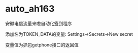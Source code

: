 # auto_ah163
安徽电信流量来啦自动化签到程序

添加名为TOKEN_DATA的变量: Settings->Secrets->New secret

变量值为抓包getphone接口的返回值

